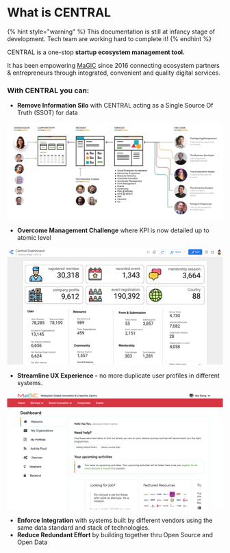 # What is CENTRAL



{% hint style="warning" %}
This documentation is still at infancy stage of development. Tech team are working hard to complete it!
{% endhint %}

CENTRAL is a one-stop **startup ecosystem management tool.** 

It has been empowering [MaGIC](https://mymagic.my) since 2016 connecting ecosystem partners & entrepreneurs through integrated, convenient and quality digital services.

### With CENTRAL you can:

* **Remove Information Silo** with CENTRAL acting as a Single Source Of Truth \(SSOT\) for data

![](.gitbook/assets/screenshot-2021-02-08-at-10.33.37-am.png)

* **Overcome Management Challenge** where KPI is now detailed up to atomic level

![](.gitbook/assets/screenshot-2021-02-08-at-5.29.51-pm.png)

* **Streamline UX Experience -** no more duplicate user profiles in different systems.

![](.gitbook/assets/screenshot-2021-02-08-at-10.06.58-am.png)

* **Enforce Integration** with systems built by different vendors using the same data standard and stack of technologies.
* **Reduce Redundant Effort** by building together thru Open Source and Open Data 



